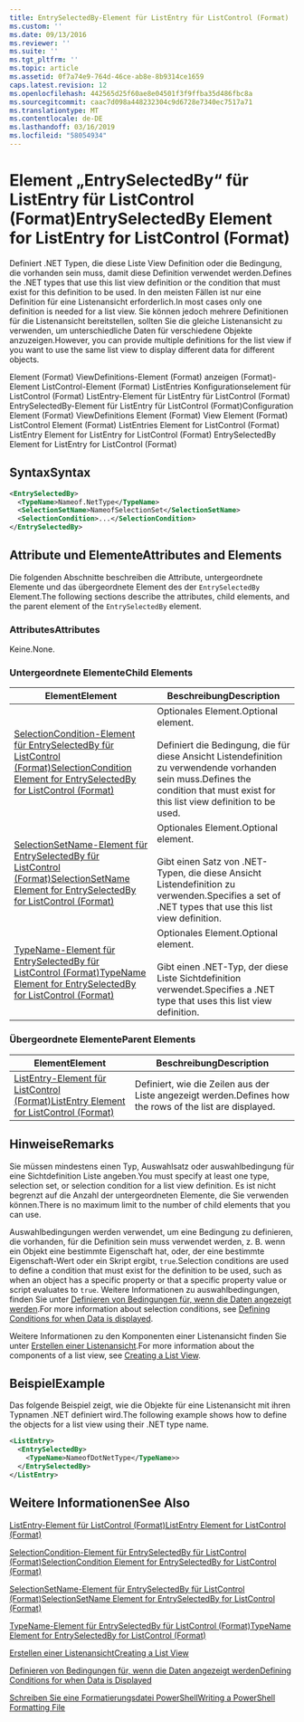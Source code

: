 ```yaml
---
title: EntrySelectedBy-Element für ListEntry für ListControl (Format) | Microsoft-Dokumentation
ms.custom: ''
ms.date: 09/13/2016
ms.reviewer: ''
ms.suite: ''
ms.tgt_pltfrm: ''
ms.topic: article
ms.assetid: 0f7a74e9-764d-46ce-ab8e-8b9314ce1659
caps.latest.revision: 12
ms.openlocfilehash: 442565d25f60ae8e04501f3f9ffba35d486fbc8a
ms.sourcegitcommit: caac7d098a448232304c9d6728e7340ec7517a71
ms.translationtype: MT
ms.contentlocale: de-DE
ms.lasthandoff: 03/16/2019
ms.locfileid: "58054934"
---
```

# <a name="entryselectedby-element-for-listentry-for-listcontrol-format"></a><span data-ttu-id="96707-102">Element „EntrySelectedBy“ für ListEntry für ListControl (Format)</span><span class="sxs-lookup"><span data-stu-id="96707-102">EntrySelectedBy Element for ListEntry for ListControl (Format)</span></span>

<span data-ttu-id="96707-103">Definiert .NET Typen, die diese Liste View Definition oder die Bedingung, die vorhanden sein muss, damit diese Definition verwendet werden.</span><span class="sxs-lookup"><span data-stu-id="96707-103">Defines the .NET types that use this list view definition or the condition that must exist for this definition to be used.</span></span> <span data-ttu-id="96707-104">In den meisten Fällen ist nur eine Definition für eine Listenansicht erforderlich.</span><span class="sxs-lookup"><span data-stu-id="96707-104">In most cases only one definition is needed for a list view.</span></span> <span data-ttu-id="96707-105">Sie können jedoch mehrere Definitionen für die Listenansicht bereitstellen, sollten Sie die gleiche Listenansicht zu verwenden, um unterschiedliche Daten für verschiedene Objekte anzuzeigen.</span><span class="sxs-lookup"><span data-stu-id="96707-105">However, you can provide multiple definitions for the list view if you want to use the same list view to display different data for different objects.</span></span>

<span data-ttu-id="96707-106">Element (Format) ViewDefinitions-Element (Format) anzeigen (Format)-Element ListControl-Element (Format) ListEntries Konfigurationselement für ListControl (Format) ListEntry-Element für ListEntry für ListControl (Format) EntrySelectedBy-Element für ListEntry für ListControl (Format)</span><span class="sxs-lookup"><span data-stu-id="96707-106">Configuration Element (Format) ViewDefinitions Element (Format) View Element (Format) ListControl Element (Format) ListEntries Element for ListControl (Format) ListEntry Element for ListEntry for ListControl (Format) EntrySelectedBy Element for ListEntry for ListControl (Format)</span></span>

## <a name="syntax"></a><span data-ttu-id="96707-107">Syntax</span><span class="sxs-lookup"><span data-stu-id="96707-107">Syntax</span></span>

```xml
<EntrySelectedBy>
  <TypeName>Nameof.NetType</TypeName>
  <SelectionSetName>NameofSelectionSet</SelectionSetName>
  <SelectionCondition>...</SelectionCondition>
</EntrySelectedBy>
```

## <a name="attributes-and-elements"></a><span data-ttu-id="96707-108">Attribute und Elemente</span><span class="sxs-lookup"><span data-stu-id="96707-108">Attributes and Elements</span></span>

<span data-ttu-id="96707-109">Die folgenden Abschnitte beschreiben die Attribute, untergeordnete Elemente und das übergeordnete Element des der `EntrySelectedBy` Element.</span><span class="sxs-lookup"><span data-stu-id="96707-109">The following sections describe the attributes, child elements, and the parent element of the `EntrySelectedBy` element.</span></span>

### <a name="attributes"></a><span data-ttu-id="96707-110">Attributes</span><span class="sxs-lookup"><span data-stu-id="96707-110">Attributes</span></span>

<span data-ttu-id="96707-111">Keine.</span><span class="sxs-lookup"><span data-stu-id="96707-111">None.</span></span>

### <a name="child-elements"></a><span data-ttu-id="96707-112">Untergeordnete Elemente</span><span class="sxs-lookup"><span data-stu-id="96707-112">Child Elements</span></span>

|<span data-ttu-id="96707-113">Element</span><span class="sxs-lookup"><span data-stu-id="96707-113">Element</span></span>|<span data-ttu-id="96707-114">Beschreibung</span><span class="sxs-lookup"><span data-stu-id="96707-114">Description</span></span>|
|-------------|-----------------|
|[<span data-ttu-id="96707-115">SelectionCondition-Element für EntrySelectedBy für ListControl (Format)</span><span class="sxs-lookup"><span data-stu-id="96707-115">SelectionCondition Element for EntrySelectedBy for ListControl  (Format)</span></span>](./selectioncondition-element-for-entryselectedby-for-listcontrol-format.md)|<span data-ttu-id="96707-116">Optionales Element.</span><span class="sxs-lookup"><span data-stu-id="96707-116">Optional element.</span></span><br /><br /> <span data-ttu-id="96707-117">Definiert die Bedingung, die für diese Ansicht Listendefinition zu verwendende vorhanden sein muss.</span><span class="sxs-lookup"><span data-stu-id="96707-117">Defines the condition that must exist for this list view definition to be used.</span></span>|
|[<span data-ttu-id="96707-118">SelectionSetName-Element für EntrySelectedBy für ListControl (Format)</span><span class="sxs-lookup"><span data-stu-id="96707-118">SelectionSetName Element for EntrySelectedBy for ListControl (Format)</span></span>](./selectionsetname-element-for-entryselectedby-for-listcontrol-format.md)|<span data-ttu-id="96707-119">Optionales Element.</span><span class="sxs-lookup"><span data-stu-id="96707-119">Optional element.</span></span><br /><br /> <span data-ttu-id="96707-120">Gibt einen Satz von .NET-Typen, die diese Ansicht Listendefinition zu verwenden.</span><span class="sxs-lookup"><span data-stu-id="96707-120">Specifies a set of .NET types that use this list view definition.</span></span>|
|[<span data-ttu-id="96707-121">TypeName-Element für EntrySelectedBy für ListControl (Format)</span><span class="sxs-lookup"><span data-stu-id="96707-121">TypeName Element for EntrySelectedBy for ListControl (Format)</span></span>](./typename-element-for-entryselectedby-for-listcontrol-format.md)|<span data-ttu-id="96707-122">Optionales Element.</span><span class="sxs-lookup"><span data-stu-id="96707-122">Optional element.</span></span><br /><br /> <span data-ttu-id="96707-123">Gibt einen .NET-Typ, der diese Liste Sichtdefinition verwendet.</span><span class="sxs-lookup"><span data-stu-id="96707-123">Specifies a .NET type that uses this list view definition.</span></span>|

### <a name="parent-elements"></a><span data-ttu-id="96707-124">Übergeordnete Elemente</span><span class="sxs-lookup"><span data-stu-id="96707-124">Parent Elements</span></span>

|<span data-ttu-id="96707-125">Element</span><span class="sxs-lookup"><span data-stu-id="96707-125">Element</span></span>|<span data-ttu-id="96707-126">Beschreibung</span><span class="sxs-lookup"><span data-stu-id="96707-126">Description</span></span>|
|-------------|-----------------|
|[<span data-ttu-id="96707-127">ListEntry-Element für ListControl (Format)</span><span class="sxs-lookup"><span data-stu-id="96707-127">ListEntry Element for ListControl (Format)</span></span>](./listentry-element-for-listcontrol-format.md)|<span data-ttu-id="96707-128">Definiert, wie die Zeilen aus der Liste angezeigt werden.</span><span class="sxs-lookup"><span data-stu-id="96707-128">Defines how the rows of the list are displayed.</span></span>|

## <a name="remarks"></a><span data-ttu-id="96707-129">Hinweise</span><span class="sxs-lookup"><span data-stu-id="96707-129">Remarks</span></span>

<span data-ttu-id="96707-130">Sie müssen mindestens einen Typ, Auswahlsatz oder auswahlbedingung für eine Sichtdefinition Liste angeben.</span><span class="sxs-lookup"><span data-stu-id="96707-130">You must specify at least one type, selection set, or selection condition for a list view definition.</span></span> <span data-ttu-id="96707-131">Es ist nicht begrenzt auf die Anzahl der untergeordneten Elemente, die Sie verwenden können.</span><span class="sxs-lookup"><span data-stu-id="96707-131">There is no maximum limit to the number of child elements that you can use.</span></span>

<span data-ttu-id="96707-132">Auswahlbedingungen werden verwendet, um eine Bedingung zu definieren, die vorhanden, für die Definition sein muss verwendet werden, z. B. wenn ein Objekt eine bestimmte Eigenschaft hat, oder, der eine bestimmte Eigenschaft-Wert oder ein Skript ergibt, `true`.</span><span class="sxs-lookup"><span data-stu-id="96707-132">Selection conditions are used to define a condition that must exist for the definition to be used, such as when an object has a specific property or that a specific property value or script evaluates to `true`.</span></span> <span data-ttu-id="96707-133">Weitere Informationen zu auswahlbedingungen, finden Sie unter [Definieren von Bedingungen für, wenn die Daten angezeigt werden](./defining-conditions-for-displaying-data.md).</span><span class="sxs-lookup"><span data-stu-id="96707-133">For more information about selection conditions, see [Defining Conditions for when Data is displayed](./defining-conditions-for-displaying-data.md).</span></span>

<span data-ttu-id="96707-134">Weitere Informationen zu den Komponenten einer Listenansicht finden Sie unter [Erstellen einer Listenansicht](./creating-a-list-view.md).</span><span class="sxs-lookup"><span data-stu-id="96707-134">For more information about the components of a list view, see [Creating a List View](./creating-a-list-view.md).</span></span>

## <a name="example"></a><span data-ttu-id="96707-135">Beispiel</span><span class="sxs-lookup"><span data-stu-id="96707-135">Example</span></span>

<span data-ttu-id="96707-136">Das folgende Beispiel zeigt, wie die Objekte für eine Listenansicht mit ihren Typnamen .NET definiert wird.</span><span class="sxs-lookup"><span data-stu-id="96707-136">The following example shows how to define the objects for a list view using their .NET type name.</span></span>

```xml
<ListEntry>
  <EntrySelectedBy>
    <TypeName>NameofDotNetType</TypeName>>
  </EntrySelectedBy>
</ListEntry>
```

## <a name="see-also"></a><span data-ttu-id="96707-137">Weitere Informationen</span><span class="sxs-lookup"><span data-stu-id="96707-137">See Also</span></span>

[<span data-ttu-id="96707-138">ListEntry-Element für ListControl (Format)</span><span class="sxs-lookup"><span data-stu-id="96707-138">ListEntry Element for ListControl (Format)</span></span>](./listentry-element-for-listcontrol-format.md)

[<span data-ttu-id="96707-139">SelectionCondition-Element für EntrySelectedBy für ListControl (Format)</span><span class="sxs-lookup"><span data-stu-id="96707-139">SelectionCondition Element for EntrySelectedBy for ListControl (Format)</span></span>](./selectioncondition-element-for-entryselectedby-for-listcontrol-format.md)

[<span data-ttu-id="96707-140">SelectionSetName-Element für EntrySelectedBy für ListControl (Format)</span><span class="sxs-lookup"><span data-stu-id="96707-140">SelectionSetName Element for EntrySelectedBy for ListControl (Format)</span></span>](./selectionsetname-element-for-entryselectedby-for-listcontrol-format.md)

[<span data-ttu-id="96707-141">TypeName-Element für EntrySelectedBy für ListControl (Format)</span><span class="sxs-lookup"><span data-stu-id="96707-141">TypeName Element for EntrySelectedBy for ListControl (Format)</span></span>](./typename-element-for-entryselectedby-for-listcontrol-format.md)

[<span data-ttu-id="96707-142">Erstellen einer Listenansicht</span><span class="sxs-lookup"><span data-stu-id="96707-142">Creating a List View</span></span>](./creating-a-list-view.md)

[<span data-ttu-id="96707-143">Definieren von Bedingungen für, wenn die Daten angezeigt werden</span><span class="sxs-lookup"><span data-stu-id="96707-143">Defining Conditions for when Data is Displayed</span></span>](./defining-conditions-for-displaying-data.md)

[<span data-ttu-id="96707-144">Schreiben Sie eine Formatierungsdatei PowerShell</span><span class="sxs-lookup"><span data-stu-id="96707-144">Writing a PowerShell Formatting File</span></span>](./writing-a-powershell-formatting-file.md)
